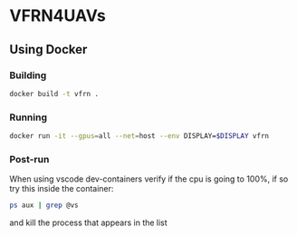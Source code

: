 # VFRN4UAVs

## Using Docker
### Building
```bash
docker build -t vfrn .
```
### Running
```bash
docker run -it --gpus=all --net=host --env DISPLAY=$DISPLAY vfrn
```

### Post-run
When using vscode dev-containers verify if the cpu is going to 100%, if so try this inside the container:
```bash
ps aux | grep @vs
```
and kill the process that appears in the list